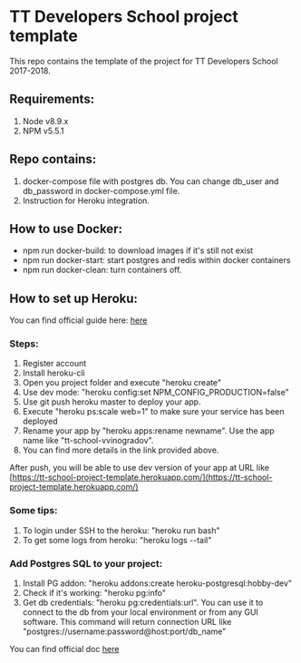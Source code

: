 # TT Developers School project template

This repo contains the template of the project for TT Developers School 2017-2018.

## Requirements:
1. Node v8.9.x
2. NPM v5.5.1

## Repo contains:
1. docker-compose file with postgres db. You can change db_user and db_password in docker-compose.yml file.
2. Instruction for Heroku integration.

## How to use Docker:
* npm run docker-build: to download images if it's still not exist
* npm run docker-start: start postgres and redis within docker containers
* npm run docker-clean: turn containers off.

## How to set up Heroku:
You can find official guide here: [here](https://devcenter.heroku.com/articles/getting-started-with-nodejs)

### Steps:
1. Register account
2. Install heroku-cli
3. Open you project folder and execute "heroku create"
4. Use dev mode: "heroku config:set NPM_CONFIG_PRODUCTION=false"
5. Use git push heroku master to deploy your app.
6. Execute "heroku ps:scale web=1" to make sure your service has been deployed
7. Rename your app by "heroku apps:rename newname". Use the app name like "tt-school-vvinogradov".
8. You can find more details in the link provided above.

After push, you will be able to use dev version of your app at URL like [https://tt-school-project-template.herokuapp.com/](https://tt-school-project-template.herokuapp.com/)

### Some tips:
1. To login under SSH to the heroku: "heroku run bash"
2. To get some logs from heroku: "heroku logs --tail"

### Add Postgres SQL to your project:
1. Install PG addon: "heroku addons:create heroku-postgresql:hobby-dev"
2. Check if it's working: "heroku pg:info"
3. Get db credentials: "heroku  pg:credentials:url". You can use it to connect to the db from your local environment or from any GUI software.
This command will return connection URL like "postgres://username:password@host:port/db_name"

You can find official doc [here](https://devcenter.heroku.com/articles/heroku-postgresql)

